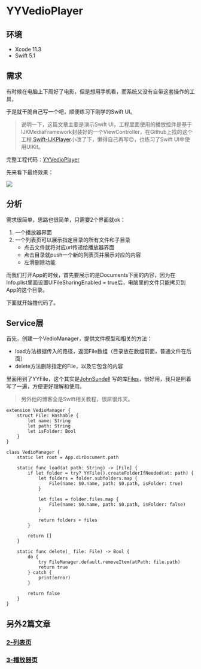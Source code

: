 # YYVedioPlayer

## 环境

- Xcode 11.3
- Swift 5.1



## 需求

有时候在电脑上下周好了电影，但是想用手机看，而系统又没有自带这套操作的工具，

于是就干脆自己写一个吧，顺便练习下刚学的Swift UI。

> 说明一下，这篇文章主要是演示Swift UI，工程里面使用的播放控件是基于IJKMediaFramework封装好的一个ViewController，在Github上找的这个工程[ Swift-IJKPlayer](https://github.com/limxing/Swift-IJKPlayer)小改了下，懒得自己再写🙃，也练习了Swift UI中使用UIKit。

完整工程代码：[YYVedioPlayer](https://gitlab.com/cgcym1234/YYVedioPlayer.git)

先来看下最终效果：

![](http://120.79.102.161/Blogs/note/Blog/%E5%B7%A5%E4%BD%9C/pic/yyvideo/yyvideo.gif)



## 分析

需求很简单，思路也很简单，只需要2个界面就ok：

1. 一个播放器界面
2. 一个列表页可以展示指定目录的所有文件和子目录
   - 点击文件就将对应url传递给播放器界面
   - 点击目录就push一个新的列表页并展示对应的内容
   - 左滑删除功能

而我们打开App的时候，首先要展示的是Documents下面的内容，因为在Info.plist里面设置UIFileSharingEnabled = true后，电脑里的文件只能拷贝到App的这个目录。

下面就开始撸代码了。



## Service层

首先，创建一个VedioManager，提供文件模型和相关的方法：

- load方法根据传入的路径，返回File数组（目录放在数组前面，普通文件在后面）
- delete方法删除指定的File，以及它包含的内容

里面用到了YYFile，这个其实是[JohnSundell](https://www.swiftbysundell.com/) 写的库[Files](https://github.com/JohnSundell/Files)，很好用，我只是照着写了一遍，方便更好理解和使用。

> 另外他的博客全是Swift相关教程，很屌很炸天。

```
extension VedioManager {
    struct File: Hashable {
        let name: String
        let path: String
        let isFolder: Bool
    }
}

class VedioManager {
    static let root = App.dirDocument.path
    
    static func load(at path: String) -> [File] {
        if let folder = try? YYFile().createFolderIfNeeded(at: path) {
            let folders = folder.subfolders.map {
                File(name: $0.name, path: $0.path, isFolder: true)
            }
            
            let files = folder.files.map {
                File(name: $0.name, path: $0.path, isFolder: false)
            }
            
            return folders + files
        }
        
        return []
    }
    
    static func delete(_ file: File) -> Bool {
        do {
            try FileManager.default.removeItem(atPath: file.path)
            return true
        } catch {
            print(error)
        }
        
        return false
    }
}
```



## 另外2篇文章

### [2-列表页](http://120.79.102.161/Blogs/note/Blog/MyBlog/iOS/SwiftUI/%E4%BD%BF%E7%94%A8SwiftUI%E6%9E%84%E5%BB%BA%E8%A7%86%E9%A2%91App/2-%E5%88%97%E8%A1%A8%E9%A1%B5.md)

### [3-播放器页](http://120.79.102.161/Blogs/note/Blog/MyBlog/iOS/SwiftUI/%E4%BD%BF%E7%94%A8SwiftUI%E6%9E%84%E5%BB%BA%E8%A7%86%E9%A2%91App/3-%E6%92%AD%E6%94%BE%E5%99%A8%E9%A1%B5.md)

